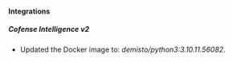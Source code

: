 #### Integrations
##### Cofense Intelligence v2
- Updated the Docker image to: *demisto/python3:3.10.11.56082*.
